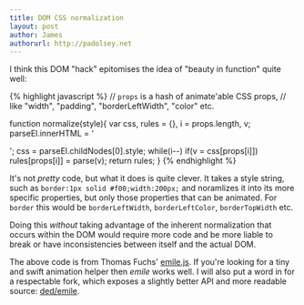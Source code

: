 ```yaml
---
title: DOM CSS normalization
layout: post
author: James
authorurl: http://padolsey.net
---
```


I think this DOM "hack" epitomises the idea of "beauty in function" quite well:

{% highlight javascript %}
// `props` is a hash of animate'able CSS props,
// like "width", "padding", "borderLeftWidth", "color" etc.

function normalize(style){
    var css, rules = {}, i = props.length, v;
    parseEl.innerHTML = '<div style="'+style+'"></div>';
    css = parseEl.childNodes[0].style;
    while(i--) if(v = css[props[i]]) rules[props[i]] = parse(v);
    return rules;
} 
{% endhighlight %}

It's not *pretty* code, but what it does is quite clever. It takes a style string, such as `border:1px solid #f00;width:200px;` and noramlizes it into its more specific properties, but only those properties that can be animated. For `border` this would be `borderLeftWidth`, `borderLeftColor`, `borderTopWidth` etc.

Doing this *without* taking advantage of the inherent normalization that occurs within the DOM would require more code and be more liable to break or have inconsistencies between itself and the actual DOM. 

The above code is from Thomas Fuchs' [emile.js](https://github.com/madrobby/emile/blob/master/emile.js). If you're looking for a tiny and swift animation helper then *emile* works well. I will also put a word in for a respectable fork, which exposes a slightly better API and more readable source: [ded/emile](https://github.com/ded/emile).